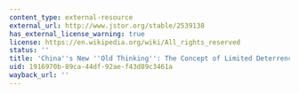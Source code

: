 ```yaml
---
content_type: external-resource
external_url: http://www.jstor.org/stable/2539138
has_external_license_warning: true
license: https://en.wikipedia.org/wiki/All_rights_reserved
status: ''
title: 'China''s New ''Old Thinking'': The Concept of Limited Deterrence'
uid: 1916970b-89ca-44df-92ae-f43d89c3461a
wayback_url: ''
---
```

